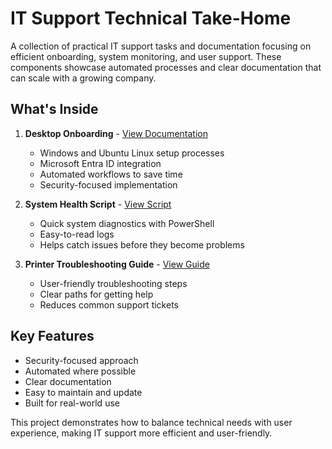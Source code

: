 # IT Support Technical Take-Home

A collection of practical IT support tasks and documentation focusing on efficient onboarding, system monitoring, and user support. These components showcase automated processes and clear documentation that can scale with a growing company.

## What's Inside

1. **Desktop Onboarding** - [View Documentation](onboarding-processes.md)
   - Windows and Ubuntu Linux setup processes
   - Microsoft Entra ID integration
   - Automated workflows to save time
   - Security-focused implementation 

2. **System Health Script** - [View Script](showMeMyComputerVitals.ps1)
   - Quick system diagnostics with PowerShell
   - Easy-to-read logs
   - Helps catch issues before they become problems

3. **Printer Troubleshooting Guide** - [View Guide](printer-troubleshooting-guide.md)
   - User-friendly troubleshooting steps
   - Clear paths for getting help
   - Reduces common support tickets

## Key Features
- Security-focused approach
- Automated where possible
- Clear documentation
- Easy to maintain and update
- Built for real-world use

This project demonstrates how to balance technical needs with user experience, making IT support more efficient and user-friendly.
